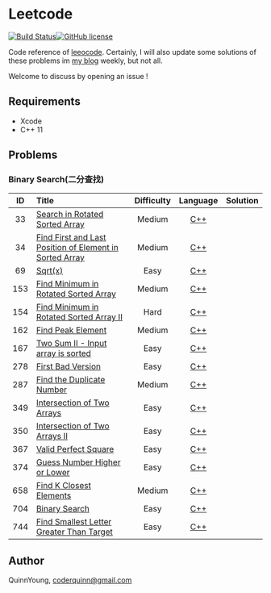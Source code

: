 # Leetcode 
[![Build Status](https://travis-ci.org/CoderQuinn/leetcode.svg?branch=master)](https://travis-ci.org/CoderQuinn/leetcode)[![GitHub license](https://img.shields.io/badge/license-BSD_3--Clause-blue.svg)](https://raw.githubusercontent.com/CoderQuinn/leetcode/master/LICENSE)

Code reference of [leeocode](https://leetcode-cn.com/u/quinnyang/). Certainly, I will also update some solutions of these problems im [my blog](https://quinnyoung.com/) weekly, but not all. 

Welcome to discuss by opening an issue !

## Requirements
- Xcode
- C++ 11

## Problems

### Binary Search(二分查找)

|  ID  | Title                                                        | Difficulty |                           Language                           | Solution |
| :--: | :----------------------------------------------------------- | :--------: | :----------------------------------------------------------: | :------: |
|  33  | [Search in Rotated Sorted Array](https://leetcode-cn.com/problems/search-in-rotated-sorted-array) |   Medium   | [C++](https://github.com/CoderQuinn/leetcode/blob/master/binary%20search/33%20SearchinRotatedSortedArray.cpp) |          |
|  34  | [Find First and Last Position of Element in Sorted Array](https://leetcode-cn.com/problems/find-first-and-last-position-of-element-in-sorted-array) |   Medium   | [C++](https://github.com/CoderQuinn/leetcode/blob/master/binary%20search/34%20FindFirstAndLastPositionOfElementInSortedArray.cpp) |          |
|  69  | [Sqrt(x)](https://leetcode-cn.com/problems/sqrtx)            |    Easy    | [C++](https://github.com/CoderQuinn/leetcode/blob/master/binary%20search/69%20Sqrt(x).cpp) |          |
| 153  | [Find Minimum in Rotated Sorted Array](https://leetcode-cn.com/problems/find-minimum-in-rotated-sorted-array) |   Medium   | [C++](https://github.com/CoderQuinn/leetcode/blob/master/binary%20search/153%20FindMinimumInRotatedSortedArray.cpp) |          |
| 154  | [ Find Minimum in Rotated Sorted Array II](https://leetcode-cn.com/problems/find-minimum-in-rotated-sorted-array-ii) | Hard | [C++](https://github.com/CoderQuinn/leetcode/blob/master/binary%20search/154%20FindMinimumInRotatedSortedArrayII.cpp) |          |
| 162  | [Find Peak Element](https://leetcode-cn.com/problems/find-peak-element) |   Medium   | [C++](https://github.com/CoderQuinn/leetcode/blob/master/binary%20search/162%20FindPeakElement.cpp) |          |
| 167 | [Two Sum II - Input array is sorted](https://leetcode-cn.com/problems/two-sum-ii-input-array-is-sorted) | Easy | [C++](https://github.com/CoderQuinn/leetcode/blob/master/binary%20search/167%20Two%20Sum%20II%20-%20Input%20array%20is%20sorted.cpp) |          |
| 278  | [First Bad Version](https://leetcode-cn.com/problems/first-bad-version) |    Easy    | [C++](https://github.com/CoderQuinn/leetcode/blob/master/binary%20search/278%20FirstBadVersion.cpp) |          |
| 287 | [Find the Duplicate Number](https://leetcode-cn.com/problems/find-the-duplicate-number) | Medium | [C++](https://github.com/CoderQuinn/leetcode/blob/master/binary%20search/287%20Find%20the%20Duplicate%20Number.cpp) | |
| 349 | [ Intersection of Two Arrays](https://leetcode-cn.com/problems/intersection-of-two-arrays) | Easy | [C++](https://github.com/CoderQuinn/leetcode/blob/master/binary%20search/349%20IntersectionOfTwoArrays.cpp) | |
| 350 | [Intersection of Two Arrays II](https://leetcode-cn.com/problems/intersection-of-two-arrays-ii) | Easy | [C++](https://github.com/CoderQuinn/leetcode/blob/master/binary%20search/350%20IntersectionofTwoArraysII.cpp) | |
| 367  | [Valid Perfect Square](https://leetcode-cn.com/problems/valid-perfect-square) |    Easy    | [C++](https://github.com/CoderQuinn/leetcode/blob/master/binary%20search/367%20ValidPerfectSquare.cpp) |          |
| 374  | [Guess Number Higher or Lower](https://leetcode-cn.com/problems/guess-number-higher-or-lower) |    Easy    | [C++](https://github.com/CoderQuinn/leetcode/blob/master/binary%20search/374%20GuessNumberHigherorLower.cpp) |          |
| 658 | [Find K Closest Elements](https://leetcode-cn.com/problems/find-k-closest-elements) | Medium | [C++](https://github.com/CoderQuinn/leetcode/blob/master/binary%20search/658%20FindKClosestElements.cpp) | |
| 704 | [Binary Search](https://leetcode-cn.com/problems/binary-search) | Easy | [C++](https://github.com/CoderQuinn/leetcode/blob/master/binary%20search/704%20BinarySearch.cpp) | |
| 744 | [Find Smallest Letter Greater Than Target](https://leetcode-cn.com/problems/find-smallest-letter-greater-than-target) | Easy | [C++](https://github.com/CoderQuinn/leetcode/blob/master/binary%20search/744%20FindSmallestLetterGreaterThanTarget.cpp) | |

## Author

QuinnYoung, coderquinn@gmail.com



